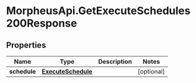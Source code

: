 # MorpheusApi.GetExecuteSchedules200Response

## Properties

Name | Type | Description | Notes
------------ | ------------- | ------------- | -------------
**schedule** | [**ExecuteSchedule**](ExecuteSchedule.md) |  | [optional] 


